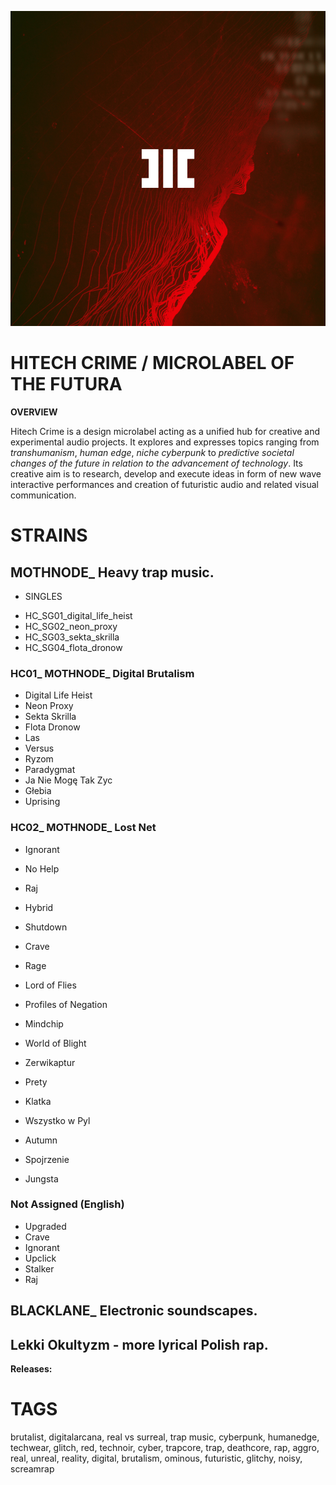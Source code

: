 ![](assets/hitechcrime.png)

# HITECH CRIME / MICROLABEL OF THE FUTURA

**OVERVIEW**

Hitech Crime is a design microlabel acting as a unified hub for creative and experimental audio projects. It explores and expresses topics ranging from *transhumanism*, *human edge*, *niche cyberpunk* to *predictive societal changes of the future in relation to the advancement of technology*. Its creative aim is to research, develop and execute ideas in form of new wave interactive performances and creation of futuristic audio and related visual communication.

# STRAINS

## MOTHNODE_ Heavy trap music.

- SINGLES

+ HC_SG01_digital_life_heist
+ HC_SG02_neon_proxy
+ HC_SG03_sekta_skrilla
+ HC_SG04_flota_dronow

### HC01_ MOTHNODE_ Digital Brutalism

+ Digital Life Heist
+ Neon Proxy
+ Sekta Skrilla
+ Flota Dronow
+ Las
+ Versus
+ Ryzom
+ Paradygmat
+ Ja Nie Mogę Tak Zyc
+ Głebia
+ Uprising

### HC02_ MOTHNODE_ Lost Net

+ Ignorant
+ No Help
+ Raj
+ Hybrid
+ Shutdown
+ Crave
+ Rage
+ Lord of Flies
+ Profiles of Negation
+ Mindchip
+ World of Blight

+ Zerwikaptur
+ Prety
+ Klatka
+ Wszystko w Pyl
+ Autumn
+ Spojrzenie
+ Jungsta

### Not Assigned (English)

+ Upgraded
+ Crave
+ Ignorant
+ Upclick
+ Stalker
+ Raj

## BLACKLANE_ Electronic soundscapes.

## Lekki Okultyzm - more lyrical Polish rap.

**Releases:**



# **TAGS**
brutalist, digitalarcana, real vs surreal, trap music, cyberpunk, humanedge, techwear, glitch, red, technoir, cyber, trapcore, trap, deathcore, rap, aggro, real, unreal, reality, digital, brutalism, ominous, futuristic, glitchy, noisy, screamrap
